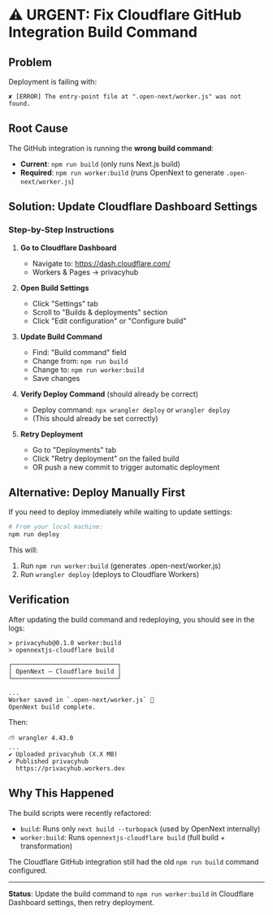 # ⚠️ URGENT: Fix Cloudflare GitHub Integration Build Command

## Problem

Deployment is failing with:
```
✘ [ERROR] The entry-point file at ".open-next/worker.js" was not found.
```

## Root Cause

The GitHub integration is running the **wrong build command**:
- **Current**: `npm run build` (only runs Next.js build)
- **Required**: `npm run worker:build` (runs OpenNext to generate `.open-next/worker.js`)

## Solution: Update Cloudflare Dashboard Settings

### Step-by-Step Instructions

1. **Go to Cloudflare Dashboard**
   - Navigate to: https://dash.cloudflare.com/
   - Workers & Pages → privacyhub

2. **Open Build Settings**
   - Click "Settings" tab
   - Scroll to "Builds & deployments" section
   - Click "Edit configuration" or "Configure build"

3. **Update Build Command**
   - Find: "Build command" field
   - Change from: `npm run build`
   - Change to: `npm run worker:build`
   - Save changes

4. **Verify Deploy Command** (should already be correct)
   - Deploy command: `npx wrangler deploy` or `wrangler deploy`
   - (This should already be set correctly)

5. **Retry Deployment**
   - Go to "Deployments" tab
   - Click "Retry deployment" on the failed build
   - OR push a new commit to trigger automatic deployment

## Alternative: Deploy Manually First

If you need to deploy immediately while waiting to update settings:

```bash
# From your local machine:
npm run deploy
```

This will:
1. Run `npm run worker:build` (generates .open-next/worker.js)
2. Run `wrangler deploy` (deploys to Cloudflare Workers)

## Verification

After updating the build command and redeploying, you should see in the logs:

```
> privacyhub@0.1.0 worker:build
> opennextjs-cloudflare build

┌─────────────────────────────┐
│ OpenNext — Cloudflare build │
└─────────────────────────────┘

...
Worker saved in `.open-next/worker.js` 🚀
OpenNext build complete.
```

Then:

```
⛅️ wrangler 4.43.0
...
✔ Uploaded privacyhub (X.X MB)
✔ Published privacyhub
  https://privacyhub.workers.dev
```

## Why This Happened

The build scripts were recently refactored:
- `build`: Runs only `next build --turbopack` (used by OpenNext internally)
- `worker:build`: Runs `opennextjs-cloudflare build` (full build + transformation)

The Cloudflare GitHub integration still had the old `npm run build` command configured.

---

**Status**: Update the build command to `npm run worker:build` in Cloudflare Dashboard settings, then retry deployment.
